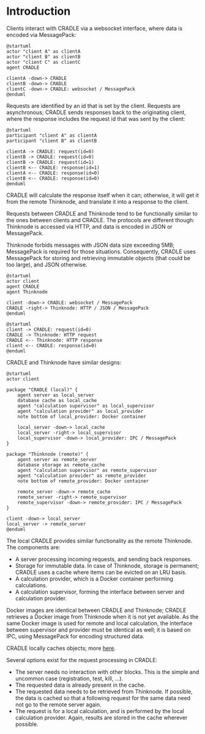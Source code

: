 # Introduction
Clients interact with CRADLE via a websocket interface, where data is encoded via MessagePack:

```plantuml
@startuml
actor "client A" as clientA
actor "client B" as clientB
actor "client C" as clientC
agent CRADLE

clientA -down-> CRADLE
clientB -down-> CRADLE
clientC -down-> CRADLE: websocket / MessagePack
@enduml
```

Requests are identified by an id that is set by the client.
Requests are asynchronous; CRADLE sends responses back to the originating client, where
the response includes the request id that was sent by the client:

```plantuml
@startuml
participant "client A" as clientA
participant "client B" as clientB

clientA -> CRADLE: request(id=0)
clientB -> CRADLE: request(id=0)
clientB -> CRADLE: request(id=1)
clientB <-- CRADLE: response(id=1)
clientA <-- CRADLE: response(id=0)
clientB <-- CRADLE: response(id=0)
@enduml
```

CRADLE will calculate the response itself when it can; otherwise, it will get it from the remote
Thinknode, and translate it into a response to the client.

Requests between CRADLE and Thinknode tend to be functionally similar to the ones between clients and CRADLE.
The protocols are different though: Thinknode is accessed via HTTP, and data is encoded in JSON or MessagePack.

Thinknode forbids messages with JSON data size exceeding 5MB; MessagePack is required for those situations.
Consequently, CRADLE uses MessagePack for storing and retrieving immutable objects (that could be too large), and
JSON otherwise.

```plantuml
@startuml
actor client
agent CRADLE
agent Thinknode

client -down-> CRADLE: websocket / MessagePack
CRADLE -right-> Thinknode: HTTP / JSON / MessagePack
@enduml
```

```plantuml
@startuml
client -> CRADLE: request(id=0)
CRADLE -> Thinknode: HTTP request
CRADLE <-- Thinknode: HTTP response
client <-- CRADLE: response(id=0)
@enduml
```

CRADLE and Thinknode have similar designs:

```plantuml
@startuml
actor client

package "CRADLE (local)" {
    agent server as local_server
    database cache as local_cache
    agent "calculation supervisor" as local_supervisor
    agent "calculation provider" as local_provider
    note bottom of local_provider: Docker container

    local_server -down-> local_cache
    local_server -right-> local_supervisor
    local_supervisor -down-> local_provider: IPC / MessagePack
}

package "Thinknode (remote)" {
    agent server as remote_server
    database storage as remote_cache
    agent "calculation supervisor" as remote_supervisor
    agent "calculation provider" as remote_provider
    note bottom of remote_provider: Docker container

    remote_server -down-> remote_cache
    remote_server -right-> remote_supervisor
    remote_supervisor -down-> remote_provider: IPC / MessagePack
}

client -down-> local_server
local_server -> remote_server
@enduml
```

The local CRADLE provides similar functionality as the remote Thinknode.
The components are:

* A server processing incoming requests, and sending back responses.
* Storage for immutable data. In case of Thinknode, storage is permanent; CRADLE uses a
  cache where items can be evicted on an LRU basis.
* A calculation provider, which is a Docker container performing calculations.
* A calculation supervisor, forming the interface between server and calculation provider.

Docker images are identical between CRADLE and Thinknode;
CRADLE retrieves a Docker image from Thinknode when it is not yet available.
As the same Docker image is used for remote and local calculation, the interface between
supervisor and provider must be identical as well; it is based on IPC, using MessagePack
for encoding structured data.

CRADLE locally caches objects; more [here](cache.md).

Several options exist for the request processing in CRADLE:

* The server needs no interaction with other blocks. This is the simple and uncommon case
  (registration, test, kill, ...).
* The requested data is already present in the cache.
* The requested data needs to be retrieved from Thinknode. If possible,
  the data is cached so that a following request for the same data need not go
  to the remote server again.
* The request is for a local calculation, and is performed by the local calculation provider.
  Again, results are stored in the cache wherever possible.
